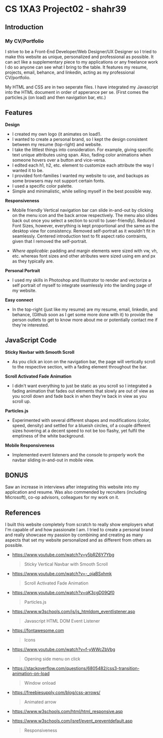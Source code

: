 # CS 1XA3 Project02 - shahr39

## Introduction  

### My CV/Portfolio

I strive to be a Front-End Developer/Web Designer/UX Designer so I tried to make this website as unique, personalized and professional as possible. It can act like a supplementary piece to my applications or any freelance work I do so anyone can see what I bring to the table. It features my resume, projects, email, behance, and linkedin, acting as my professional CV/portfolio.

My HTML and CSS are in two seperate files. I have integrated my Javascript into the HTML document in order of apperance per se. (First comes the particles.js (on load) and then navigation bar, etc.) 

## Features 

**Design**
- I created my own logo (it animates on load!).
- I wanted to create a personal brand, so I kept the design consistent between my resume (top-right) and website.
- I take the littlest things into consideration. For example, giving specific text unique attributes using span. Also, fading color animations when someone hovers over a button and vice-versa. 
- I edited each h1, h2, etc. element to customize each attribute the way I wanted it to be.
- I provided font-families I wanted my website to use, and backups as some browsers may not support certain fonts.
- I used a specific color palette.
- Simple and minimalistic, while selling myself in the best possible way.

**Responsiveness**
- Mobile friendly
Vertical navigation bar can slide in-and-out by clicking on the menu icon and the back arrow respectively.
The menu also slides back out once you select a section to scroll to (user-friendly).
Reduced Font Sizes, however, everything is kept proportional and the same as the desktop view for consistency.
Removed self-portrait as it wouldn't fit in seamlessly.
Centered introduction text to fit aspect ratio contraints, given that I removed the self-portrait.
	
- *Where applicable*: padding and margin elements were sized with vw, vh, etc. whereas font sizes and other atributes were sized using em and px as they typically are.

**Personal Portrait**
- I used my skills in Photoshop and Illustrator to render and vectorize a self portrait of myself to integrate seamlessly into the landing page of my website.

**Easy connect**
- In the top-right (just like my resume) are my resume, email, linkedin, and behance, (Github soon as I get some more done with it) to provide the person outlets to get to know more about me or potentially contact me if they're interested.


## JavaScript Code

**Sticky Navbar with Smooth Scroll**
- As you click an icon on the navigation bar, the page will vertically scroll to the respective section, with a fading element throughout the bar.

**Scroll Activated Fade Animation**
- I didn't want everything to just be static as you scroll so I integrated a fading animation that fades out elements that slowly are out of view as you scroll down and fade back in when they're back in view as you scroll up.

**Particles.js**
- Experimented with several different shapes and modifications (color, speed, density) and settled for a blueish circles, of a couple different sizes hovering at a decent speed to not be too flashy, yet fulfil the emptiness of the white background.

**Mobile Responsiveness**
- Implemented event listeners and the console to properly work the navbar sliding in-and-out in mobile view. 

## BONUS
Saw an increase in interviews after integrating this website into my application and resume. Was also commended by recruiters (including Microsoft), co-op advisors, colleagues for my work on it.


## References
I built this website completely from scratch to really show employers what I'm capable of and how passionate I am. I tried to create a personal brand and really showcase my passion by combining and creating as many aspects that set my website personalized and as different from others as possible.

- https://www.youtube.com/watch?v=y5bRZ6Y7Ybg
	> Sticky Vertical Navbar with Smooth Scroll

- https://www.youtube.com/watch?v=-_ojaBSxhmk
	> Scroll Activated Fade Animation

- https://www.youtube.com/watch?v=qK3cgD09Qf0
	> Particles.js

- https://www.w3schools.com/js/js_htmldom_eventlistener.asp
	> Javascript HTML DOM Event Listener
	
- https://fontawesome.com
	> Icons

- https://www.youtube.com/watch?v=f-yWWcZbVbg
	> Opening side menu on click

- https://stackoverflow.com/questions/6805482/css3-transition-animation-on-load
	> Window onload

- https://freebiesupply.com/blog/css-arrows/
	> Animated arrow

- https://www.w3schools.com/html/html_responsive.asp
- https://www.w3schools.com/jsref/event_preventdefault.asp
	> Responsiveness 
 


